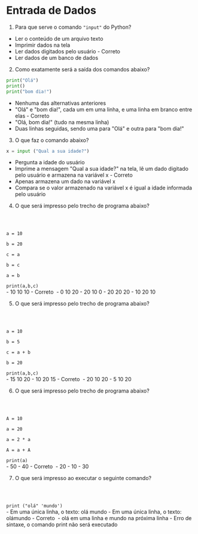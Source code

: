 # Entrada de Dados
1. Para que serve o comando ``` "input" ``` do Python?
- Ler o conteúdo de um arquivo texto
- Imprimir dados na tela
- Ler dados digitados pelo usuário  -  Correto 
- Ler dados de um banco de dados

2. Como exatamente será a saída dos comandos abaixo?
```py
print("Olá")
print()
print("bom dia!")
```
- Nenhuma das alternativas anteriores
- "Olá" e "bom dia!", cada um em uma linha, e uma linha em branco entre elas  -  Correto 
- "Olá, bom dia!" (tudo na mesma linha)
- Duas linhas seguidas, sendo uma para "Olá" e outra para "bom dia!"

3. O que faz o comando abaixo? 
```py
x = input ("Qual a sua idade?")
```
- Pergunta a idade do usuário
- Imprime a mensagem "Qual a sua idade?" na tela, lê um dado digitado pelo usuário e armazena na variável x  -  Correto 
- Apenas armazena um dado na variável x
- Compara se o valor armazenado na variável x é igual a idade informada pelo usuário

4. O que será impresso pelo trecho de programa abaixo?
<br>
<code>
<br>a = 10
<br>b = 20
<br>c = a
<br>b = c
<br>a = b
<br>print(a,b,c)
</code>
- 10 10 10  -  Correto 
- 0 10 20
- 20 10 0
- 20 20 20
- 10 20 10

5. O que será impresso pelo trecho de programa abaixo?
<br>
<code>
<br>a = 10
<br>b = 5
<br>c = a + b
<br>b = 20
<br>print(a,b,c)
</code>
- 15 10 20
- 10 20 15  -  Correto 
- 20 10 20
- 5 10 20

6. O que será impresso pelo trecho de programa abaixo? 
<br>
<code>
<br>A = 10
<br>a = 20
<br>a = 2 * a
<br>A = a + A
<br>print(a)
</code>
- 50
- 40  -  Correto 
- 20
- 10
- 30


7. O que será impresso ao executar o seguinte comando? 
<br>
<code>
<br>print ("olá" 'mundo')
</code>
- Em uma única linha, o texto: olá mundo
- Em uma única linha, o texto: olámundo  -  Correto 
- olá em uma linha e mundo na próxima linha
- Erro de sintaxe, o comando print não será executado
